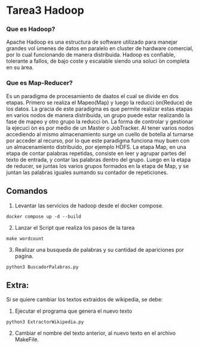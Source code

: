 # Tarea3 Hadoop

### Que es Hadoop?
Apache Hadoop es una estructura de software utilizado para manejar grandes vol ́umenes de datos en paralelo en
cluster de hardware comercial, por lo cual funcionando de manera distribuida. Hadoop es confiable, tolerante a
fallos, de bajo coste y escalable siendo una soluci ́on completa en su  ́area.

### Que es Map-Reducer?
Es un paradigma de procesamiento de daatos el cual se divide en dos etapas. Primero se realiza el Mapeo(Map) y
luego la reducci ́on(Reduce) de los datos. La gracia de este paradigma es que permite realizar estas etapas en varios
nodos de manera distribuida, un grupo puede estar realizando la fase de mapeo y otro grupo la reducci ́on. La forma
de controlar y gestionar la ejecuci ́on es por medio de un Master o JobTracker.
Al tener varios nodos accediendo al mismo almacenamiento surge un cuello de botella al turnarse por acceder al
recurso, por lo que este paradigma funciona muy buen con un almacenamiento distribuido, por ejemplo HDFS.
La etapa Map, en una etapa de contar palabras repetidas, consiste en leer y agrupar partes del texto de entrada, y
contar las palabras dentro del grupo.
Luego en la etapa de reducer, se juntas los varios grupos formados en la etapa de Map, y se juntan las palabras
iguales sumando su contador de repeticiones.


## Comandos
1. Levantar las servicios de hadoop desde el docker compose.

`docker compose up -d --build`

2. Lanzar el Script que realiza los pasos de la tarea

`make wordcount`

3. Realizar una busqueda de palabras y su cantidad de apariciones por pagina.

`python3 BuscadorPalabras.py`

## Extra:
Si se quiere cambiar los textos extraidos de wikipedia, se debe:
1. Ejecutar el programa que genera el nuevo texto

`python3 ExtractorWikipedia.py`

2. Cambiar el nombre del texto anterior, al nuevo texto en el archivo MakeFile.


